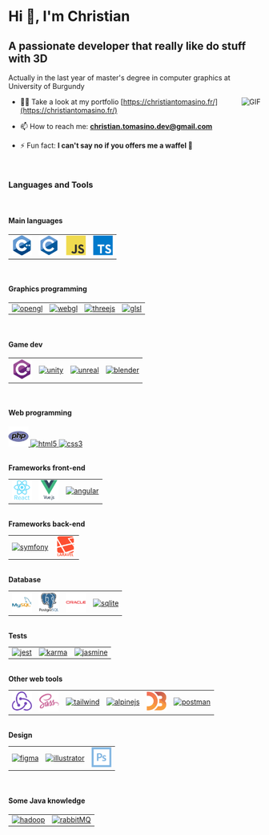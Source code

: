 <h1 align="left">Hi 👋, I'm Christian</h1>
<h2 align="left">A passionate developer that really like do stuff with 3D</h3>

<p align="left">Actually in the last year of master's degree in computer graphics at University of Burgundy</p>

<img align="right" alt="GIF" height="140px" src="https://media.giphy.com/media/du3J3cXyzhj75IOgvA/giphy.gif" />

- 👨‍💻 Take a look at my portfolio [https://christiantomasino.fr/](https://christiantomasino.fr/)

- 📫 How to reach me: <a mailto="christian.tomasino.dev@gmail.com">**christian.tomasino.dev@gmail.com**</a>

- ⚡ Fun fact: **I can't say no if you offers me a waffel 🧇**

<br>

<h3 align="left"><b>Languages and Tools</b></h3>
<br>
<p align="left">
    <h4><b>Main languages</b></h4>
    <table>
        <tr>
            <td>
                <a href="https://www.w3schools.com/cpp/" target="_blank" rel="noreferrer"> 
                    <img src="https://raw.githubusercontent.com/devicons/devicon/master/icons/cplusplus/cplusplus-original.svg" alt="cplusplus" width="40" height="40"/>
                </a>
            </td>
            <td>
                <a href="https://www.cprogramming.com/" target="_blank" rel="noreferrer"> 
                    <img src="https://raw.githubusercontent.com/devicons/devicon/master/icons/c/c-original.svg" alt="c" width="40" height="40"/> 
                </a>
            </td>
            <td>
                <a href="https://developer.mozilla.org/en-US/docs/Web/JavaScript" target="_blank" rel="noreferrer"> 
                    <img src="https://raw.githubusercontent.com/devicons/devicon/master/icons/javascript/javascript-original.svg" alt="javascript" width="40" height="40"/>
                </a>
            </td>
            <td>
                <a href="https://www.typescriptlang.org/" target="_blank" rel="noreferrer"> 
                    <img src="https://raw.githubusercontent.com/devicons/devicon/master/icons/typescript/typescript-original.svg" alt="typescript" width="40" height="40"/> 
                </a>
            </td>
        </tr>
    </table>
    <br>
    <h4><b>Graphics programming</b></h4>
    <table>
        <tr>
            <td>
                <a targe="_blank" rel="noreferrer" href="https://www.opengl.org/"><img alt="opengl" width="80" src="https://upload.wikimedia.org/wikipedia/commons/thumb/e/e9/Opengl-logo.svg/2560px-Opengl-logo.svg.png"></a>
            </td>
            <td>
                <a targe="_blank" rel="noreferrer" href="https://www.khronos.org/webgl/"><img alt="webgl" width="80" src="https://upload.wikimedia.org/wikipedia/commons/thumb/2/25/WebGL_Logo.svg/1200px-WebGL_Logo.svg.png"><a>
            </td>
            <td>
                <a targe="_blank" rel="noreferrer" href="https://threejs.org" target="_blank" rel="noreferrer"><img alt="threejs" width="80" src="https://user-images.githubusercontent.com/5307958/38454395-eba34a8a-3a90-11e8-9c95-680a7aea037f.png" alt="threejs"></a>
            </td>
            <td>
                <a targe="_blank" rel="noreferrer" href="https://www.khronos.org/opengl/wiki/OpenGL_Shading_Language"><img alt="glsl" width="80" src="https://upload.wikimedia.org/wikipedia/commons/f/f5/Open_Shading_Language_logo.png"></a>
            </td>
        </tr>
    </table>
     <br>
    <h4><b>Game dev</b></h4>
    <table>
        <tr>
            <td>
                <a href="https://www.w3schools.com/cs/" target="_blank" rel="noreferrer"> <img src="https://raw.githubusercontent.com/devicons/devicon/master/icons/csharp/csharp-original.svg" alt="csharp" width="40" height="40"/> </a>
            </td>
            <td>
                <a href="https://unity.com/" target="_blank" rel="noreferrer"> <img style="background-color: white" src="https://www.vectorlogo.zone/logos/unity3d/unity3d-icon.svg" alt="unity" width="40" height="40"/> </a> 
            </td>
            <td>
               <a href="https://unrealengine.com/" target="_blank" rel="noreferrer"> <img style="background-color: white" src="https://raw.githubusercontent.com/kenangundogan/fontisto/036b7eca71aab1bef8e6a0518f7329f13ed62f6b/icons/svg/brand/unreal-engine.svg" alt="unreal" width="40" height="40"/> </a>
            </td>
            <td>
                 <a href="https://www.blender.org/" target="_blank" rel="noreferrer"> <img src="https://download.blender.org/branding/community/blender_community_badge_white.svg" alt="blender" width="40" height="40"/> </a>
            </td>
        </tr>
    </table>
    <br>
    <h4><b>Web programming</b></h4>
    <p align="left">
        <a href="https://www.php.net" target="_blank" rel="noreferrer"> <img src="https://raw.githubusercontent.com/devicons/devicon/master/icons/php/php-original.svg" alt="php" width="40" height="40"/> </a>
        <a href="https://www.w3.org/html/" target="_blank" rel="noreferrer"> <img src="https://upload.wikimedia.org/wikipedia/commons/thumb/6/61/HTML5_logo_and_wordmark.svg/768px-HTML5_logo_and_wordmark.svg.png" alt="html5" width="40" /> </a>
        <a href="https://www.w3schools.com/css/" target="_blank" rel="noreferrer"> 
            <img src="https://upload.wikimedia.org/wikipedia/commons/thumb/d/d5/CSS3_logo_and_wordmark.svg/1452px-CSS3_logo_and_wordmark.svg.png" alt="css3" height="40"/>
        </a>
    </p>
    <br>
    <table>
        <tr><b>Frameworks front-end</b></tr>
        <tr>
            <td>
                <a href="https://reactjs.org/" target="_blank" rel="noreferrer"> <img src="https://raw.githubusercontent.com/devicons/devicon/master/icons/react/react-original-wordmark.svg" alt="react" width="40" height="40"/> </a>
            </td>
            <td>
                <a href="https://vuejs.org/" target="_blank" rel="noreferrer"> <img src="https://raw.githubusercontent.com/devicons/devicon/master/icons/vuejs/vuejs-original-wordmark.svg" alt="vuejs" width="40" height="40"/> </a>
            </td>
            <td>
                <a href="https://angular.io" target="_blank" rel="noreferrer"> <img src="https://angular.io/assets/images/logos/angular/angular.svg" alt="angular" width="40" height="40"/> </a>
            </td>
        </tr>
    </table>
    <br>
    <table>
        <tr><b>Frameworks back-end</b></tr>
        <tr>
            <td>
                <a href="https://symfony.com" target="_blank" rel="noreferrer"> <img src="https://symfony.com/logos/symfony_black_03.svg" alt="symfony" width="40" height="40"/></a>
            </td>
            <td>
              <a href="https://laravel.com/" target="_blank" rel="noreferrer"> <img src="https://raw.githubusercontent.com/devicons/devicon/master/icons/laravel/laravel-plain-wordmark.svg" alt="laravel" width="40" height="40"/> </a>
            </td>
        </tr>
    </table>
    <br>
    <table>
        <tr><b>Database</b></tr>
        <tr>
            <td>
                 <a href="https://www.mysql.com/" target="_blank" rel="noreferrer"> <img src="https://raw.githubusercontent.com/devicons/devicon/master/icons/mysql/mysql-original-wordmark.svg" alt="mysql" width="40" height="40"/> </a> 
            </td>
            <td>
              <a href="https://www.postgresql.org" target="_blank" rel="noreferrer"> <img src="https://raw.githubusercontent.com/devicons/devicon/master/icons/postgresql/postgresql-original-wordmark.svg" alt="postgresql" width="40" height="40"/> </a>
            </td>
            <td>
                <a href="https://www.oracle.com/" target="_blank" rel="noreferrer"> <img src="https://raw.githubusercontent.com/devicons/devicon/master/icons/oracle/oracle-original.svg" alt="oracle" width="40" height="40"/> </a>
            </td>
            <td>
                <a href="https://www.sqlite.org/" target="_blank" rel="noreferrer"> <img src="https://www.vectorlogo.zone/logos/sqlite/sqlite-icon.svg" alt="sqlite" width="40" height="40"/> </a>
            </td>
        </tr>
    </table>
    <br>
    <table>
        <tr><b>Tests</b></tr>
        <tr>
            <td>
                <a href="https://jestjs.io" target="_blank" rel="noreferrer"> <img src="https://www.vectorlogo.zone/logos/jestjsio/jestjsio-icon.svg" alt="jest" width="40" height="40"/> </a>
            </td>
            <td>
                <a href="https://karma-runner.github.io/latest/index.html" target="_blank" rel="noreferrer"> <img src="https://raw.githubusercontent.com/detain/svg-logos/780f25886640cef088af994181646db2f6b1a3f8/svg/karma.svg" alt="karma" width="40" height="40"/> </a>
            </td>
            <td>
              <a href="https://jasmine.github.io/" target="_blank" rel="noreferrer"> <img src="https://www.vectorlogo.zone/logos/jasmine/jasmine-icon.svg" alt="jasmine" width="40" height="40"/> </a>
            </td>
        </tr>
    </table>
    <br>
    <table>
        <tr><b>Other web tools</b></tr>
        <tr>
            <td>
               <a href="https://redux.js.org" target="_blank" rel="noreferrer"> <img src="https://raw.githubusercontent.com/devicons/devicon/master/icons/redux/redux-original.svg" alt="redux" width="40" height="40"/> </a>
            </td>
            <td>
                <a href="https://sass-lang.com" target="_blank" rel="noreferrer"> <img src="https://raw.githubusercontent.com/devicons/devicon/master/icons/sass/sass-original.svg" alt="sass" width="40" height="40"/> </a>
            </td>
            <td>
              <a href="https://tailwindcss.com/" target="_blank" rel="noreferrer"> <img src="https://www.vectorlogo.zone/logos/tailwindcss/tailwindcss-icon.svg" alt="tailwind" width="40" height="40"/> </a>
            </td>
            <td>
              <a href="https://alpinejs.dev" target="_blank" rel="noreferrer">
                <img style="background-color:white" width="40" height="40" alt="alpinejs" src="https://raw.githubusercontent.com/simple-icons/simple-icons/develop/icons/alpinedotjs.svg">
                </a>
            </td>
            <td>
              <a href="https://d3js.org/" target="_blank" rel="noreferrer"> <img src="https://raw.githubusercontent.com/devicons/devicon/master/icons/d3js/d3js-original.svg" alt="d3js" width="40" height="40"/> </a>
            </td>
            <td>
                <a href="https://postman.com" target="_blank" rel="noreferrer"> <img src="https://www.vectorlogo.zone/logos/getpostman/getpostman-icon.svg" alt="postman" width="40" height="40"/> </a>
            </td>
        </tr>
    </table>
    <br>
    <table>
        <tr><b>Design</b></tr>
        <tr>
            <td>
                <a href="https://www.figma.com/" target="_blank" rel="noreferrer"> <img src="https://www.vectorlogo.zone/logos/figma/figma-icon.svg" alt="figma" width="40" height="40"/> </a>
            </td>
            <td>
                  <a href="https://www.adobe.com/in/products/illustrator.html" target="_blank" rel="noreferrer"> <img src="https://www.vectorlogo.zone/logos/adobe_illustrator/adobe_illustrator-icon.svg" alt="illustrator" width="40" height="40"/>
            </td>
            <td>
                <a href="https://www.photoshop.com/en" target="_blank" rel="noreferrer"> <img src="https://raw.githubusercontent.com/devicons/devicon/master/icons/photoshop/photoshop-line.svg" alt="photoshop" width="40" height="40"/> </a>
            </td>
        </tr>
    </table>
    <br>
    <h4><b>Some Java knowledge</b></h4>
     <table>
        <tr>
            <td>
                <a href="https://hadoop.apache.org/" target="_blank" rel="noreferrer"> <img src="https://www.vectorlogo.zone/logos/apache_hadoop/apache_hadoop-icon.svg" alt="hadoop" width="40" height="40"/> </a>
            </td>
            <td>
                <a href="https://www.rabbitmq.com" target="_blank" rel="noreferrer"> <img src="https://www.vectorlogo.zone/logos/rabbitmq/rabbitmq-icon.svg" alt="rabbitMQ" width="40" height="40"/> </a>
            </td>
        </tr>
    </table>
</p>
